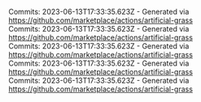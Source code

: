 Commits: 2023-06-13T17:33:35.623Z - Generated via https://github.com/marketplace/actions/artificial-grass
<br>
Commits: 2023-06-13T17:33:35.623Z - Generated via https://github.com/marketplace/actions/artificial-grass
<br>
Commits: 2023-06-13T17:33:35.623Z - Generated via https://github.com/marketplace/actions/artificial-grass
<br>
Commits: 2023-06-13T17:33:35.623Z - Generated via https://github.com/marketplace/actions/artificial-grass
<br>
Commits: 2023-06-13T17:33:35.623Z - Generated via https://github.com/marketplace/actions/artificial-grass
<br>
